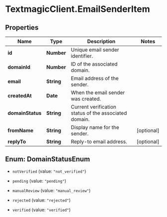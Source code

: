 # TextmagicClient.EmailSenderItem

## Properties
Name | Type | Description | Notes
------------ | ------------- | ------------- | -------------
**id** | **Number** | Unique email sender identifier. | 
**domainId** | **Number** | ID of the associated domain. | 
**email** | **String** | Email address of the sender. | 
**createdAt** | **Date** | When the email sender was created. | 
**domainStatus** | **String** | Current verification status of the associated domain. | 
**fromName** | **String** | Display name for the sender. | [optional] 
**replyTo** | **String** | Reply-to email address. | [optional] 


<a name="DomainStatusEnum"></a>
## Enum: DomainStatusEnum


* `notVerified` (value: `"not_verified"`)

* `pending` (value: `"pending"`)

* `manualReview` (value: `"manual_review"`)

* `rejected` (value: `"rejected"`)

* `verified` (value: `"verified"`)




